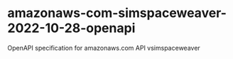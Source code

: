 # amazonaws-com-simspaceweaver-2022-10-28-openapi
OpenAPI specification for amazonaws.com API vsimspaceweaver

